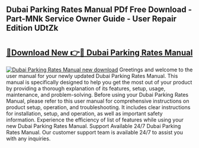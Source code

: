 ## Dubai Parking Rates Manual PDf Free Download - Part-MNk Service Owner Guide - User Repair Edition UDtZk

# <h2><a href="http://bc76227.oget.top/?id=Dubai+Parking+Rates+Manual">🔗Download New 👉🔴 Dubai Parking Rates Manual</a></h2>

[![Dubai Parking Rates Manual new download](https://i.imgur.com/5g1atiW.png)](http://bc76227.oget.top/?id=Dubai+Parking+Rates+Manual)
Greetings and welcome to the user manual for your newly updated Dubai Parking Rates Manual. This manual is specifically designed to help you get the most out of your product by providing a thorough explanation of its features, setup, usage, maintenance, and problem-solving. Before using your Dubai Parking Rates Manual, please refer to this user manual for comprehensive instructions on product setup, operation, and troubleshooting. It includes clear instructions for installation, setup, and operation, as well as important safety information. Experience the efficiency of list of features while using your new Dubai Parking Rates Manual. Support Available 24/7 Dubai Parking Rates Manual. Our customer support team is available 24/7 to assist you with any inquiries.
